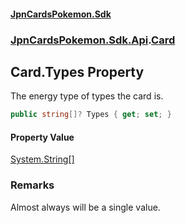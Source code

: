 #### [JpnCardsPokemon.Sdk](index.md 'index')
### [JpnCardsPokemon.Sdk.Api](JpnCardsPokemon.Sdk.Api.md 'JpnCardsPokemon.Sdk.Api').[Card](JpnCardsPokemon.Sdk.Api.Card.md 'JpnCardsPokemon.Sdk.Api.Card')

## Card.Types Property

The energy type of types the card is.

```csharp
public string[]? Types { get; set; }
```

#### Property Value
[System.String](https://docs.microsoft.com/en-us/dotnet/api/System.String 'System.String')[[]](https://docs.microsoft.com/en-us/dotnet/api/System.Array 'System.Array')

### Remarks
Almost always will be a single value.